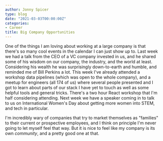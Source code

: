 ```yaml
---
author: Jonny Spicer
type: blog
date: "2021-03-03T00:00:00Z"
categories:
- Career
title: Big Company Opportunities
---
```

One of the things I am loving about working at a large company is that there's
so many cool events in the calendar I can just show up to. Last week we had a
talk from the CEO of a VC company invested in us, and he shared some of his
wisdom on our company, the industry, and the world at least. Considering his
wealth he was surprisingly down-to-earth and humble, and reminded me of Bill
Perkins a lot. This week I've already attended a workshop data pipelines (which
was open to the whole company), and a meetup for engineers (all 174 of us) where
several people presented and I got to learn about parts of our stack I have
yet to touch as well as some helpful tools and general tricks. There's a two
hour React workshop that I'm half considering attending. Next week we have
a speaker coming in to talk to us on International Women's Day about getting more
women into STEM, and tech in particular.

I'm incredibly wary of companies that try to market themselves as "families" to
their current or prospective employees, and I think on principle I'm never going
to let myself feel that way. But it is nice to feel like my company is its own
*community*, and a pretty good one at that.
